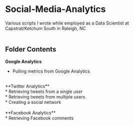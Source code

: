 # Social-Media-Analytics
Various scripts I wrote while employed as a Data Scientist at Capstrat/Ketchum South in Raleigh, NC
<br>
<br>
## Folder Contents<br>
**Google Analytics** <br>
* Pulling metrics from Google Analytics <br>
<br>
**Twitter Analytics** <br>
* Retrieving tweets from a single user <br>
* Retrieving tweets from multiple users <br>
* Creating a social network <br>
<br>
**Facebook Analytics** <br>
* Retrieving Facebook comments

